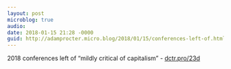 ```yaml
---
layout: post
microblog: true
audio: 
date: 2018-01-15 21:28 -0000
guid: http://adamprocter.micro.blog/2018/01/15/conferences-left-of.html
---
```

2018 conferences left of “mildly critical of capitalism” - [dctr.pro/23d](http://dctr.pro/23d)
